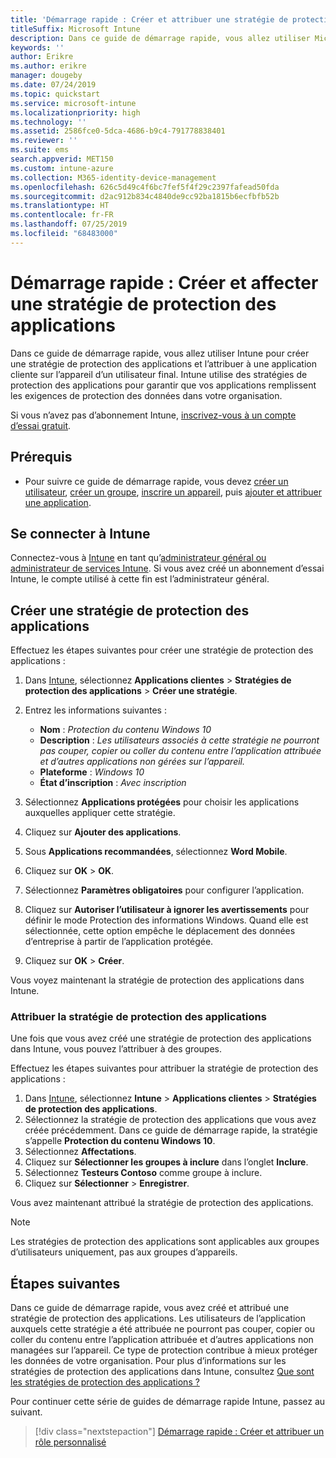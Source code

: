 ```yaml
---
title: 'Démarrage rapide : Créer et attribuer une stratégie de protection des applications'
titleSuffix: Microsoft Intune
description: Dans ce guide de démarrage rapide, vous allez utiliser Microsoft Intune pour créer et attribuer une stratégie de protection des applications.
keywords: ''
author: Erikre
ms.author: erikre
manager: dougeby
ms.date: 07/24/2019
ms.topic: quickstart
ms.service: microsoft-intune
ms.localizationpriority: high
ms.technology: ''
ms.assetid: 2586fce0-5dca-4686-b9c4-791778838401
ms.reviewer: ''
ms.suite: ems
search.appverid: MET150
ms.custom: intune-azure
ms.collection: M365-identity-device-management
ms.openlocfilehash: 626c5d49c4f6bc7fef5f4f29c2397fafead50fda
ms.sourcegitcommit: d2ac912b834c4840de9cc92ba1815b6ecfbfb52b
ms.translationtype: HT
ms.contentlocale: fr-FR
ms.lasthandoff: 07/25/2019
ms.locfileid: "68483000"
---
```

# <a name="quickstart-create-and-assign-an-app-protection-policy"></a>Démarrage rapide : Créer et affecter une stratégie de protection des applications

Dans ce guide de démarrage rapide, vous allez utiliser Intune pour créer une stratégie de protection des applications et l’attribuer à une application cliente sur l’appareil d’un utilisateur final. Intune utilise des stratégies de protection des applications pour garantir que vos applications remplissent les exigences de protection des données dans votre organisation.

Si vous n’avez pas d’abonnement Intune, [inscrivez-vous à un compte d’essai gratuit](free-trial-sign-up.md).

## <a name="prerequisites"></a>Prérequis

- Pour suivre ce guide de démarrage rapide, vous devez [créer un utilisateur](quickstart-create-user.md), [créer un groupe](quickstart-create-group.md), [inscrire un appareil](quickstart-setup-auto-enrollment.md), puis [ajouter et attribuer une application](quickstart-add-assign-app.md).

## <a name="sign-in-to-intune"></a>Se connecter à Intune

Connectez-vous à [Intune](https://aka.ms/intuneportal) en tant qu’[administrateur général ou administrateur de services Intune](users-add.md#types-of-administrators). Si vous avez créé un abonnement d’essai Intune, le compte utilisé à cette fin est l’administrateur général.

## <a name="create-an-app-protection-policy"></a>Créer une stratégie de protection des applications

Effectuez les étapes suivantes pour créer une stratégie de protection des applications :

1. Dans [Intune](https://aka.ms/intuneportal), sélectionnez **Applications clientes** > **Stratégies de protection des applications** > **Créer une stratégie**. 
2. Entrez les informations suivantes : 

    - **Nom** : *Protection du contenu Windows 10*
    - **Description** : *Les utilisateurs associés à cette stratégie ne pourront pas couper, copier ou coller du contenu entre l’application attribuée et d’autres applications non gérées sur l’appareil.*
    - **Plateforme** : *Windows 10*
    - **État d’inscription** : *Avec inscription*

3. Sélectionnez **Applications protégées** pour choisir les applications auxquelles appliquer cette stratégie.
4. Cliquez sur **Ajouter des applications**.
5. Sous **Applications recommandées**, sélectionnez **Word Mobile**.
5. Cliquez sur **OK** > **OK**. 
6. Sélectionnez **Paramètres obligatoires** pour configurer l’application.
7. Cliquez sur **Autoriser l’utilisateur à ignorer les avertissements** pour définir le mode Protection des informations Windows. Quand elle est sélectionnée, cette option empêche le déplacement des données d’entreprise à partir de l’application protégée.
8. Cliquez sur **OK** > **Créer**.

Vous voyez maintenant la stratégie de protection des applications dans Intune.

### <a name="assign-the-app-protection-policy"></a>Attribuer la stratégie de protection des applications

Une fois que vous avez créé une stratégie de protection des applications dans Intune, vous pouvez l’attribuer à des groupes. 

Effectuez les étapes suivantes pour attribuer la stratégie de protection des applications :

1. Dans [Intune](https://aka.ms/intuneportal), sélectionnez **Intune** > **Applications clientes** > **Stratégies de protection des applications**. 
2. Sélectionnez la stratégie de protection des applications que vous avez créée précédemment. Dans ce guide de démarrage rapide, la stratégie s’appelle **Protection du contenu Windows 10**.
3. Sélectionnez **Affectations**.
4. Cliquez sur **Sélectionner les groupes à inclure** dans l’onglet **Inclure**.
5. Sélectionnez **Testeurs Contoso** comme groupe à inclure.
6. Cliquez sur **Sélectionner** > **Enregistrer**. 

Vous avez maintenant attribué la stratégie de protection des applications.

> [!NOTE]
> Les stratégies de protection des applications sont applicables aux groupes d’utilisateurs uniquement, pas aux groupes d’appareils.

## <a name="next-steps"></a>Étapes suivantes

Dans ce guide de démarrage rapide, vous avez créé et attribué une stratégie de protection des applications. Les utilisateurs de l’application auxquels cette stratégie a été attribuée ne pourront pas couper, copier ou coller du contenu entre l’application attribuée et d’autres applications non managées sur l’appareil. Ce type de protection contribue à mieux protéger les données de votre organisation. Pour plus d’informations sur les stratégies de protection des applications dans Intune, consultez [Que sont les stratégies de protection des applications ?](app-protection-policy.md)

Pour continuer cette série de guides de démarrage rapide Intune, passez au suivant.

> [!div class="nextstepaction"]
> [Démarrage rapide : Créer et attribuer un rôle personnalisé](quickstart-create-custom-role.md)

